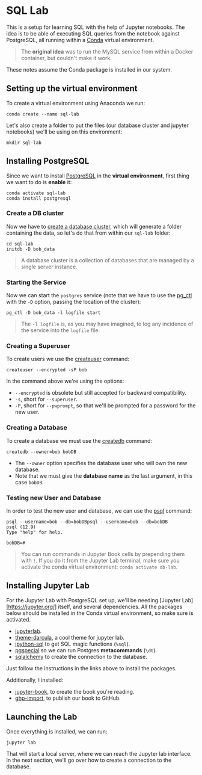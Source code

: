 # SQL Lab
This is a setup for learning SQL with the help of Jupyter notebooks. The idea is to be able of executing SQL queries from the notebook against PostgreSQL, all running within a [Conda][1] virtual environment.

> The **original idea** was to run the MySQL service from within a Docker container, but couldn't make it work.

These notes assume the Conda package is installed in our system.

## Setting up the virtual environment
To create a virtual environment using Anaconda we run:
```
conda create --name sql-lab
```

Let's also create a folder to put the files (our database cluster and jupyter notebooks) we'll be using on this environment:
```
mkdir sql-lab
```

## Installing PostgreSQL
Since we want to install [PostgreSQL][2] in the **virtual environment**, first thing we want to do is **enable** it:
```
conda activate sql-lab
conda install postgresql
```

### Create a DB cluster
Now we have to [create a database cluster][3], which will generate a folder containing the data, so let's do that from within our ``sql-lab`` folder:
```
cd sql-lab
initdb -D bob_data
```

> A database cluster is a collection of databases that are managed by a single server instance.

### Starting the Service
Now we can start the ``postgres`` service (note that we have to use the [pg_ctl][4] with the ``-D`` option, passing the location of the cluster):
```
pg_ctl -D bob_data -l logfile start
```

> The ``-l logfile`` is, as you may have imagined, to log any incidence of the service into the ``logfile`` file.

### Creating a Superuser
To create users we use the [createuser][5] command:
```
createuser --encrypted -sP bob
```

In the command above we're using the options:

* ``--encrypted`` is obsolete but still accepted for backward compatibility.
* ``-s``, short for ``--superuser``.
* ``-P``, short for ``--pwprompt``, so that we'll be prompted for a password for the new user.

### Creating a Database
To create a database we must use the [createdb][6] command:
```
createdb --owner=bob bobDB
```

* The ``--owner`` option specifies the database user who will own the new database. 
* Note that we must give the **database name** as the last argument, in this case ``bobDB``.

### Testing new User and Database
In order to test the new user and database, we can use the [psql][7] command:
```
psql --username=bob --db=bobDBpsql --username=bob --db=bobDB
psql (12.9)
Type "help" for help.

bobDB=# 
```

> You can run commands in Jupyter Book cells by prepending them with ``!``. If you do it from the Jupyter Lab terminal, make sure you activate the conda virtual environment: ``conda activate db-lab``.

## Installing Jupyter Lab
For the Jupyter Lab with PostgreSQL set up, we'll be needing [Jupyter Lab][https://jupyter.org/] itself, and several dependencies. All the packages below should be installed in the Conda virtual environment, so make sure is activated.

* [jupyterlab](https://anaconda.org/conda-forge/jupyterlab).
* [theme-darcula](https://anaconda.org/conda-forge/theme-darcula), a cool theme for jupyter lab.
* [ipython-sql](https://anaconda.org/conda-forge/ipython-sql) to get SQL magic functions (``%sql``).
* [pgspecial](https://anaconda.org/conda-forge/pgspecial) so we can run Postgres **metacommands** (``\dt``).
* [sqlalchemy](https://anaconda.org/conda-forge/sqlalchemy) to create the connection to the database.

Just follow the instructions in the links above to install the packages.

Additionally, I installed:

* [jupyter-book](https://anaconda.org/conda-forge/jupyter-book), to create the book you're reading.
* [ghp-import](https://anaconda.org/conda-forge/ghp-import), to publish our book to GitHub.

## Launching the Lab
Once everything is installed, we can run:
```
jupyter lab
```

That will start a local server, where we can reach the Jupyter lab interface. In the next section, we'll go over how to create a connection to the database.

[1]: https://conda.io/projects/conda/en/latest/index.html
[2]: https://www.postgresql.org
[3]: https://www.postgresql.org/docs/15/app-initdb.html
[4]: https://www.postgresql.org/docs/15/app-pg-ctl.html
[5]: https://www.postgresql.org/docs/15/app-createuser.html
[6]: https://www.postgresql.org/docs/15/app-createdb.html
[7]: https://www.postgresql.org/docs/current/app-psql.html